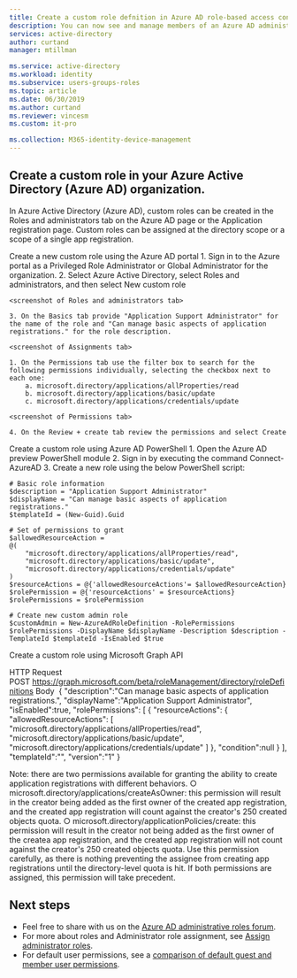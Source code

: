 ```yaml
---
title: Create a custom role defnition in Azure AD role-based access control - Azure Active Directory | Microsoft Docs
description: You can now see and manage members of an Azure AD administrator role in the Azure AD admin center.
services: active-directory
author: curtand
manager: mtillman

ms.service: active-directory
ms.workload: identity
ms.subservice: users-groups-roles
ms.topic: article
ms.date: 06/30/2019
ms.author: curtand
ms.reviewer: vincesm
ms.custom: it-pro

ms.collection: M365-identity-device-management
---
```

## Create a custom role in your Azure Active Directory (Azure AD) organization.

In Azure Active Directory (Azure AD), custom roles can be created in the Roles and administrators tab on the Azure AD page or the Application registration page. Custom roles can be assigned at the directory scope or a scope of a single app registration.

Create a new custom role using the Azure AD portal
	1. Sign in to the Azure portal as a Privileged Role Administrator or Global Administrator for the organization.
	2. Select Azure Active Directory, select Roles and administrators, and then select New custom role
	
	<screenshot of Roles and administrators tab>
	
	3. On the Basics tab provide "Application Support Administrator" for the name of the role and "Can manage basic aspects of application registrations." for the role description.
	
	<screenshot of Assignments tab>

	1. On the Permissions tab use the filter box to search for the following permissions individually, selecting the checkbox next to each one:
		a. microsoft.directory/applications/allProperties/read
		b. microsoft.directory/applications/basic/update
		c. microsoft.directory/applications/credentials/update
	
	<screenshot of Permissions tab>
	
	4. On the Review + create tab review the permissions and select Create

Create a custom role using Azure AD PowerShell
	1. Open the Azure AD preview PowerShell module
	2. Sign in by executing the command Connect-AzureAD
	3. Create a new role using the below PowerShell script:
	
	# Basic role information
	$description = "Application Support Administrator"
	$displayName = "Can manage basic aspects of application registrations."
	$templateId = (New-Guid).Guid
	
	# Set of permissions to grant
	$allowedResourceAction =
	@(
	    "microsoft.directory/applications/allProperties/read",
	    "microsoft.directory/applications/basic/update",
	    "microsoft.directory/applications/credentials/update"
	)
	$resourceActions = @{'allowedResourceActions'= $allowedResourceAction}
	$rolePermission = @{'resourceActions' = $resourceActions}
	$rolePermissions = $rolePermission
	
	# Create new custom admin role
	$customAdmin = New-AzureAdRoleDefinition -RolePermissions $rolePermissions -DisplayName $displayName -Description $description -TemplateId $templateId -IsEnabled $true

Create a custom role using Microsoft Graph API

HTTP Request 
POST https://graph.microsoft.com/beta/roleManagement/directory/roleDefinitions
Body 
{
    "description":"Can manage basic aspects of application registrations.",
    "displayName":"Application Support Administrator",
    "isEnabled":true, 
    "rolePermissions":
    [
        {
            "resourceActions":
            {
                "allowedResourceActions": 
                [
                    "microsoft.directory/applications/allProperties/read",
                    "microsoft.directory/applications/basic/update",
                    "microsoft.directory/applications/credentials/update"
                ]
            },
            "condition":null
        }
    ],
    "templateId":"<GET NEW GUID AND INSERT HERE>",
    "version":"1"
}

Note: there are two permissions available for granting the ability to create application registrations with different behaviors.
		○ microsoft.directory/applications/createAsOwner: this permission will result in the creator being added as the first owner of the created app registration, and the created app registration will count against the creator's 250 created objects quota.
		○ microsoft.directory/applicationPolicies/create: this permission will result in the creator not being added as the first owner of the createa app registration, and the created app registration will not count against the creator's 250 created objects quota. Use this permission carefully, as there is nothing preventing the assignee from creating app registrations until the directory-level quota is hit. If both permissions are assigned, this permission will take precedent.

## Next steps

* Feel free to share with us on the [Azure AD administrative roles forum](https://feedback.azure.com/forums/169401-azure-active-directory?category_id=166032).
* For more about roles and Administrator role assignment, see [Assign administrator roles](directory-assign-admin-roles.md).
* For default user permissions, see a [comparison of default guest and member user permissions](../fundamentals/users-default-permissions.md).
